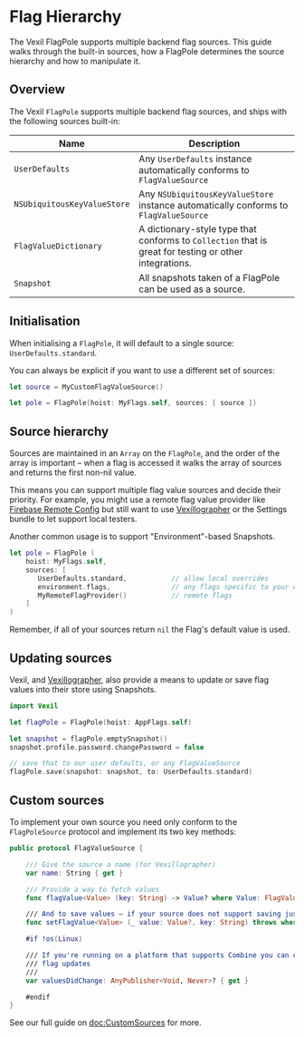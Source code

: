 # Flag Hierarchy

The Vexil FlagPole supports multiple backend flag sources. This guide walks through the built-in sources, how a FlagPole determines the source hierarchy and how to manipulate it.

## Overview

The Vexil `FlagPole` supports multiple backend flag sources, and ships with the following sources built-in:

| Name | Description |
|------|-------------|
| `UserDefaults` | Any `UserDefaults` instance automatically conforms to ``FlagValueSource`` |
| `NSUbiquitousKeyValueStore` | Any `NSUbiquitousKeyValueStore` instance automatically conforms to ``FlagValueSource`` |
| ``FlagValueDictionary`` | A dictionary-style type that conforms to `Collection` that is great for testing or other integrations. |
| ``Snapshot`` | All snapshots taken of a FlagPole can be used as a source. |

## Initialisation

When initialising a ``FlagPole``, it will default to a single source: `UserDefaults.standard`.

You can always be explicit if you want to use a different set of sources:

```swift
let source = MyCustomFlagValueSource()

let pole = FlagPole(hoist: MyFlags.self, sources: [ source ])
```

## Source hierarchy

Sources are maintained in an `Array` on the ``FlagPole``, and the order of the array is important – when a flag is accessed it walks the array of sources and returns the first non-nil value.

This means you can support multiple flag value sources and decide their priority. For example, you might use a remote flag value provider like [Firebase Remote Config][firebase-remote-config] but still want to use [Vexillographer][vexillographer] or the Settings bundle to let support local testers.

Another common usage is to support "Environment"-based Snapshots.

```swift
let pole = FlagPole (
    hoist: MyFlags.self,
    sources: [
       UserDefaults.standard,			// allow local overrides
       environment.flags,				// any flags specific to your environment (eg. dev/test/prod)
       MyRemoteFlagProvider()			// remote flags
    ]
)
```

Remember, if all of your sources return `nil` the Flag's default value is used.

## Updating sources

Vexil, and [Vexillographer][vexillographer], also provide a means to update or save flag values into their store using Snapshots.

```swift
import Vexil

let flagPole = FlagPole(hoist: AppFlags.self)

let snapshot = flagPole.emptySnapshot()
snapshot.profile.password.changePassword = false

// save that to our user defaults, or any FlagValueSource
flagPole.save(snapshot: snapshot, to: UserDefaults.standard)
```


## Custom sources

To implement your own source you need only conform to the ``FlagPoleSource`` protocol and implement its two key methods:

```swift
public protocol FlagValueSource {

    /// Give the source a name (for Vexillographer)
    var name: String { get }

    /// Provide a way to fetch values
    func flagValue<Value> (key: String) -> Value? where Value: FlagValue

    /// And to save values – if your source does not support saving just do nothing
    func setFlagValue<Value> (_ value: Value?, key: String) throws where Value: FlagValue

    #if !os(Linux)

    /// If you're running on a platform that supports Combine you can optionally support real-time
    /// flag updates
    ///
    var valuesDidChange: AnyPublisher<Void, Never>? { get }

    #endif
}
```

See our full guide on <doc:CustomSources> for more.

[firebase-remote-config]: https://firebase.google.com/docs/remote-config
[vexillographer]: Vexillographer.md
[custom-sources]: Custom-Sources.md
